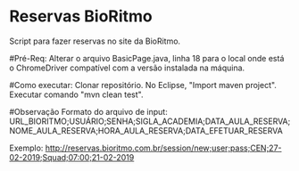 # Reservas BioRitmo
Script para fazer reservas no site da BioRitmo.

#Pré-Req:
Alterar o arquivo BasicPage.java, linha 18 para o local onde está o ChromeDriver compatível com a versão instalada na máquina.

#Como executar:
Clonar repositório.
No Eclipse, "Import maven project".
Executar comando "mvn clean test".

#Observação
Formato do arquivo de input:
URL_BIORITMO;USUÁRIO;SENHA;SIGLA_ACADEMIA;DATA_AULA_RESERVA;NOME_AULA_RESERVA;HORA_AULA_RESERVA;DATA_EFETUAR_RESERVA

Exemplo:
http://reservas.bioritmo.com.br/session/new;user;pass;CEN;27-02-2019;Squad;07:00;21-02-2019